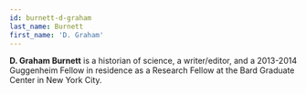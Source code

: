 ```yaml
---
id: burnett-d-graham
last_name: Burnett
first_name: 'D. Graham'
---
```

**D. Graham Burnett** is a historian of science, a writer/editor, and a 2013-2014 Guggenheim Fellow in residence as a Research Fellow at the Bard Graduate Center in New York City.